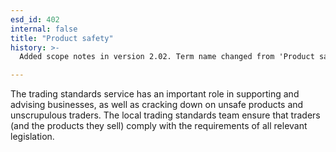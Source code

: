 ```yaml
---
esd_id: 402
internal: false
title: "Product safety"
history: >-
  Added scope notes in version 2.02. Term name changed from 'Product safety' to 'Trading standards - product safety' in version 3.00. Name changed to 'Product safety' in version 4.00

---
```


The trading standards service has an important role in supporting and advising businesses, as well as cracking down on unsafe products and unscrupulous traders. The local trading standards team ensure that traders (and the products they sell) comply with the requirements of all relevant legislation.

